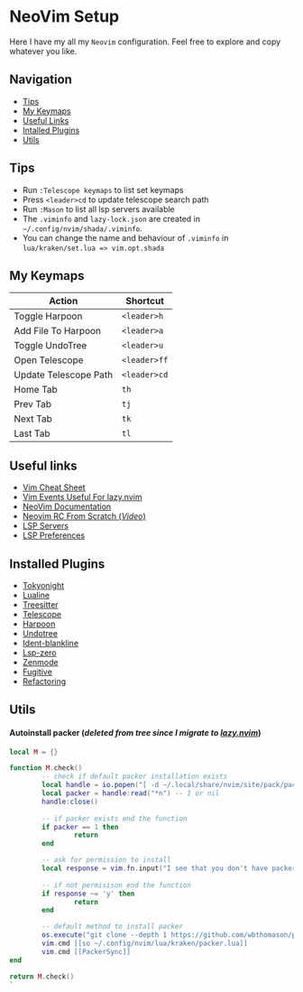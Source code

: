 # NeoVim Setup
Here I have my all my `Neovim` configuration. Feel free to explore and copy whatever you like.

## Navigation
- [Tips](https://github.com/mr-ema/dotfiles/tree/main/config/nvim#tips)
- [My Keymaps](https://github.com/mr-ema/dotfiles/tree/main/config/nvim#my-keymaps)
- [Useful Links](https://github.com/mr-ema/dotfiles/tree/main/config/nvim#useful-links)
- [Intalled Plugins](https://github.com/mr-ema/dotfiles/tree/main/config/nvim#installed-plugins)
- [Utils](https://github.com/mr-ema/dotfiles/tree/main/config/nvim#utils)

## Tips
- Run `:Telescope keymaps` to list set keymaps
- Press `<leader>cd` to update telescope search path
- Run `:Mason` to list all lsp servers available
- The `.viminfo` and `lazy-lock.json` are created in `~/.config/nvim/shada/.viminfo`. 
- You can change the name and behaviour of `.viminfo` in `lua/kraken/set.lua => vim.opt.shada`

## My Keymaps
|       Action          |       Shortcut        |
| --------------------- | --------------------- |
| Toggle Harpoon        | `<leader>h`           |
| Add File To Harpoon   | `<leader>a`           |
| Toggle UndoTree       | `<leader>u`           |
| Open Telescope        |`<leader>ff`           |
| Update Telescope Path | `<leader>cd`          |
| Home Tab              | `th`                  |
| Prev Tab              | `tj`                  |
| Next Tab              | `tk`                  |
| Last Tab              | `tl`                  |


## Useful links
- [Vim Cheat Sheet](https://vim.rtorr.com/)
- [Vim Events Useful For lazy.nvim](https://tech.saigonist.com/b/code/list-all-vim-script-events.html)
- [NeoVim Documentation](https://neovim.io/doc/)
- [Neovim RC From Scratch (_Video_)](https://www.youtube.com/watch?v=w7i4amO_zaE)
- [LSP Servers](https://github.com/williamboman/mason.nvim#commands)
- [LSP Preferences](https://github.com/VonHeikemen/lsp-zero.nvim#choose-your-features)

## Installed Plugins
- [Tokyonight](https://github.com/folke/tokyonight.nvim)
- [Lualine](https://github.com/nvim-lualine/lualine.nvim)
- [Treesitter](https://github.com/nvim-treesitter/nvim-treesitter)
- [Telescope](https://github.com/nvim-telescope/telescope.nvim)
- [Harpoon](https://github.com/ThePrimeagen/harpoon)
- [Undotree](https://github.com/mbbill/undotree)
- [Ident-blankline](https://github.com/lukas-reineke/indent-blankline.nvim)
- [Lsp-zero](https://github.com/VonHeikemen/lsp-zero.nvim)
- [Zenmode](https://github.com/folke/zen-mode.nvim)
- [Fugitive](https://github.com/tpope/vim-fugitive)
- [Refactoring](https://github.com/ThePrimeagen/refactoring.nvim#refactoringnvim)

## Utils
#### Autoinstall packer (_deleted from tree since I migrate to [_lazy.nvim_](https://github.com/folke/lazy.nvim)_)

```lua
local M = {}

function M.check()
        -- check if default packer installation exists
        local handle = io.popen("[ -d ~/.local/share/nvim/site/pack/packer ] && echo 1", "r")
        local packer = handle:read("*n") -- 1 or nil
        handle:close()
        
        -- if packer exists end the function
        if packer == 1 then 
                return
        end

        -- ask for permission to install
        local response = vim.fn.input("I see that you don't have packer installed do you wanna installed? (y/n) ", "y")
    
        -- if not permisison end the function 
        if response ~= 'y' then
                return
        end

        -- default method to install packer
        os.execute("git clone --depth 1 https://github.com/wbthomason/packer.nvim ~/.local/share/nvim/site/pack/packer/start/packer.nvim")
        vim.cmd [[so ~/.config/nvim/lua/kraken/packer.lua]]
        vim.cmd [[PackerSync]]
end

return M.check()
`
